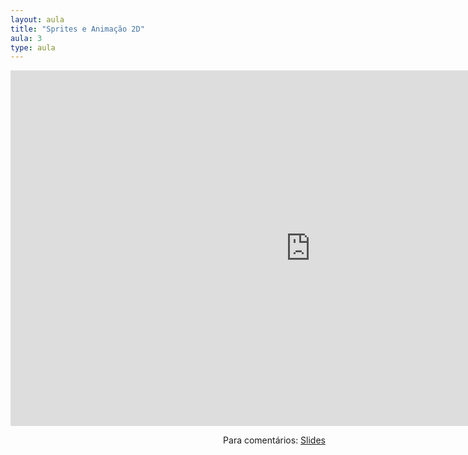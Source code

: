 ```yaml
---
layout: aula
title: "Sprites e Animação 2D"
aula: 3
type: aula
---
```


<iframe src="https://docs.google.com/presentation/d/e/2PACX-1vTFWZV-Jm1oa7gpjP9zSUVE_uTpljRH1txLa57JUIAU7RWP9-g9rLKxlvM9I6P5Q9MVB3d-_cfo_H7v/embed?start=false&loop=false&delayms=3000" frameborder="0" width="960" height="569" allowfullscreen="true" mozallowfullscreen="true" webkitallowfullscreen="true"></iframe>

<span style="float:right">Para comentários: [Slides](https://docs.google.com/presentation/d/10NRms7mWHgl2hSbsEMlNa_qwhE58S5cfCk2BpXZ-_0s/edit?usp=sharing)</span>
